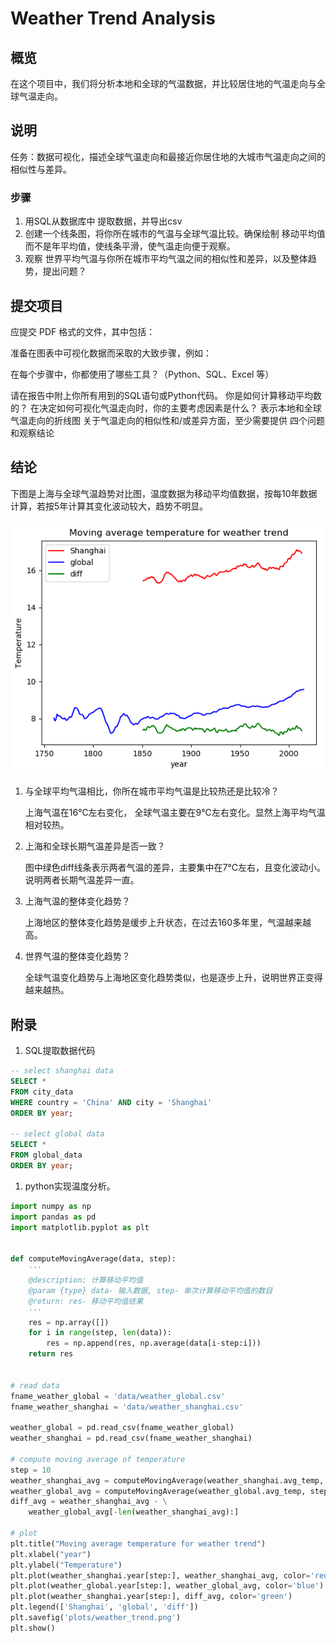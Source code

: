 # Weather Trend Analysis 

## 概览
在这个项目中，我们将分析本地和全球的气温数据，并比较居住地的气温走向与全球气温走向。

## 说明
任务：数据可视化，描述全球气温走向和最接近你居住地的大城市气温走向之间的相似性与差异。

### 步骤

1. 用SQL从数据库中 提取数据，并导出csv
2. 创建一个线条图，将你所在城市的气温与全球气温比较。确保绘制 移动平均值 而不是年平均值，使线条平滑，使气温走向便于观察。
3. 观察 世界平均气温与你所在城市平均气温之间的相似性和差异，以及整体趋势，提出问题？

## 提交项目
应提交 PDF 格式的文件，其中包括：

准备在图表中可视化数据而采取的大致步骤，例如：

在每个步骤中，你都使用了哪些工具？（Python、SQL、Excel 等）

请在报告中附上你所有用到的SQL语句或Python代码。
你是如何计算移动平均数的？
在决定如何可视化气温走向时，你的主要考虑因素是什么？
表示本地和全球气温走向的折线图
关于气温走向的相似性和/或差异方面，至少需要提供 四个问题和观察结论

## 结论

下图是上海与全球气温趋势对比图，温度数据为移动平均值数据，按每10年数据计算，若按5年计算其变化波动较大，趋势不明显。

![1553734252836](assets/1553734252836.png)

1. 与全球平均气温相比，你所在城市平均气温是比较热还是比较冷？

   上海气温在16℃左右变化， 全球气温主要在9℃左右变化。显然上海平均气温相对较热。

2. 上海和全球长期气温差异是否一致？

   图中绿色diff线条表示两者气温的差异，主要集中在7℃左右，且变化波动小。说明两者长期气温差异一直。

3. 上海气温的整体变化趋势？

   上海地区的整体变化趋势是缓步上升状态，在过去160多年里，气温越来越高。

4. 世界气温的整体变化趋势？

   全球气温变化趋势与上海地区变化趋势类似，也是逐步上升，说明世界正变得越来越热。

## 附录

1. SQL提取数据代码

```sql
-- select shanghai data
SELECT *
FROM city_data
WHERE country = 'China' AND city = 'Shanghai'
ORDER BY year;

-- select global data
SELECT *
FROM global_data
ORDER BY year;
```



1. python实现温度分析。

```python
import numpy as np
import pandas as pd
import matplotlib.pyplot as plt


def computeMovingAverage(data, step):
    '''
    @description: 计算移动平均值
    @param {type} data- 输入数据, step- 单次计算移动平均值的数目
    @return: res- 移动平均值结果
    '''
    res = np.array([])
    for i in range(step, len(data)):
        res = np.append(res, np.average(data[i-step:i]))
    return res


# read data
fname_weather_global = 'data/weather_global.csv'
fname_weather_shanghai = 'data/weather_shanghai.csv'

weather_global = pd.read_csv(fname_weather_global)
weather_shanghai = pd.read_csv(fname_weather_shanghai)

# compute moving average of temperature
step = 10
weather_shanghai_avg = computeMovingAverage(weather_shanghai.avg_temp, step)
weather_global_avg = computeMovingAverage(weather_global.avg_temp, step)
diff_avg = weather_shanghai_avg - \
    weather_global_avg[-len(weather_shanghai_avg):]

# plot
plt.title("Moving average temperature for weather trend")
plt.xlabel("year")
plt.ylabel("Temperature")
plt.plot(weather_shanghai.year[step:], weather_shanghai_avg, color='red')
plt.plot(weather_global.year[step:], weather_global_avg, color='blue')
plt.plot(weather_shanghai.year[step:], diff_avg, color='green')
plt.legend(['Shanghai', 'global', 'diff'])
plt.savefig('plots/weather_trend.png')
plt.show()
```

